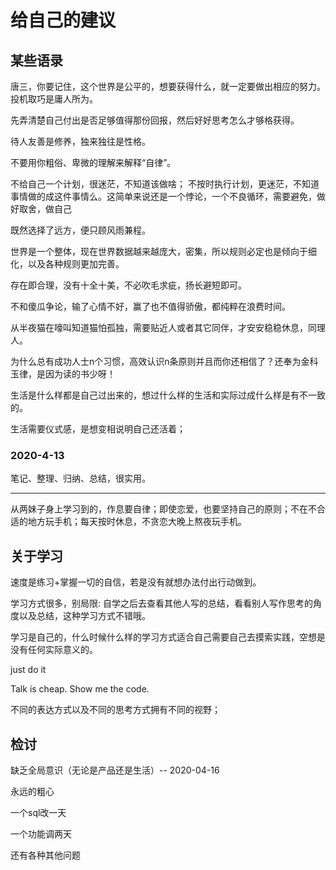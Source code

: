 # 给自己的建议

## 某些语录
唐三，你要记住，这个世界是公平的，想要获得什么，就一定要做出相应的努力。投机取巧是庸人所为。

先弄清楚自己付出是否足够值得那份回报，然后好好思考怎么才够格获得。

待人友善是修养，独来独往是性格。

不要用你粗俗、卑微的理解来解释“自律”。

不给自己一个计划，很迷茫，不知道该做啥；
不按时执行计划，更迷茫，不知道事情做的成这件事情么。这简单来说还是一个悖论，一个不良循环，需要避免，做好取舍，做自己

既然选择了远方，便只顾风雨兼程。

世界是一个整体，现在世界数据越来越庞大，密集，所以规则必定也是倾向于细化，以及各种规则更加完善。

存在即合理，没有十全十美，不必吹毛求疵，扬长避短即可。

不和傻瓜争论，输了心情不好，赢了也不值得骄傲，都纯粹在浪费时间。

从半夜猫在嚎叫知道猫怕孤独，需要贴近人或者其它同伴，才安安稳稳休息，同理人。

为什么总有成功人士n个习惯，高效认识n条原则并且而你还相信了？还奉为金科玉律，是因为读的书少呀！

生活是什么样都是自己过出来的，想过什么样的生活和实际过成什么样是有不一致的。

生活需要仪式感，是想变相说明自己还活着；

### 2020-4-13

笔记、整理、归纳、总结，很实用。



---

从两妹子身上学习到的，作息要自律；即使恋爱，也要坚持自己的原则；不在不合适的地方玩手机；每天按时休息，不贪恋大晚上熬夜玩手机。

## 关于学习

速度是练习+掌握一切的自信，若是没有就想办法付出行动做到。

学习方式很多，别局限:
自学之后去查看其他人写的总结，看看别人写作思考的角度以及总结，这种学习方式不错哦。


学习是自己的，什么时候什么样的学习方式适合自己需要自己去摸索实践，空想是没有任何实际意义的。 

just do it

Talk is cheap. Show me the code.

不同的表达方式以及不同的思考方式拥有不同的视野；

## 检讨

缺乏全局意识（无论是产品还是生活）-- 2020-04-16

永远的粗心

一个sql改一天

一个功能调两天

还有各种其他问题

